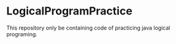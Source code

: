 # LogicalProgramPractice
This repository only be containing code of practicing java logical programing.
